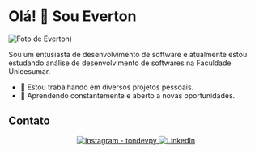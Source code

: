 # Olá! 👋 Sou Everton

![Foto de Everton](https://i.ibb.co/93BXrbX/Screenshot-4.png))

Sou um entusiasta de desenvolvimento de software e atualmente estou estudando análise de desenvolvimento de softwares na Faculdade Unicesumar.

- 🔭 Estou trabalhando em diversos projetos pessoais.
- 🌱 Aprendendo constantemente e aberto a novas oportunidades.

## Contato
<p align="center">
  <a href="https://instagram.com/ton_devpy" target="_blank">
    <img src="https://img.shields.io/badge/-Instagram-E4405F?style=for-the-badge&logo=instagram&logoColor=white" alt="Instagram - tondevpy">
  </a>
  <a href="URL_DO_SEU_LINKEDIN" target="_blank">
    <img src="https://img.shields.io/badge/-LinkedIn-0077B5?style=for-the-badge&logo=linkedin&logoColor=white" alt="LinkedIn">
  </a>
</p>
